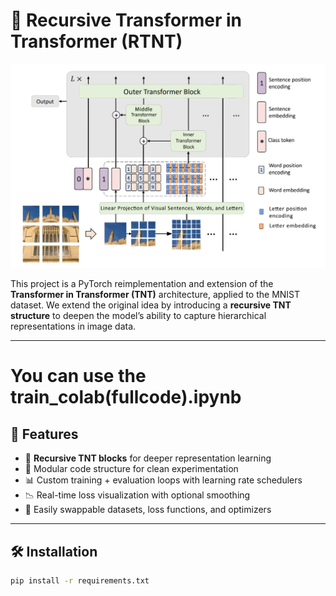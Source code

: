 # 🧠 Recursive Transformer in Transformer (RTNT)

![RTNT Architecture](rtnt.png)

This project is a PyTorch reimplementation and extension of the **Transformer in Transformer (TNT)** architecture, applied to the MNIST dataset. We extend the original idea by introducing a **recursive TNT structure** to deepen the model’s ability to capture hierarchical representations in image data.

---

# You can use the train_colab(fullcode).ipynb

## 🚀 Features

- 🔁 **Recursive TNT blocks** for deeper representation learning  
- 🧱 Modular code structure for clean experimentation  
- 📊 Custom training + evaluation loops with learning rate schedulers  
- 📉 Real-time loss visualization with optional smoothing  
- 🧪 Easily swappable datasets, loss functions, and optimizers

---

## 🛠️ Installation

```bash
pip install -r requirements.txt
